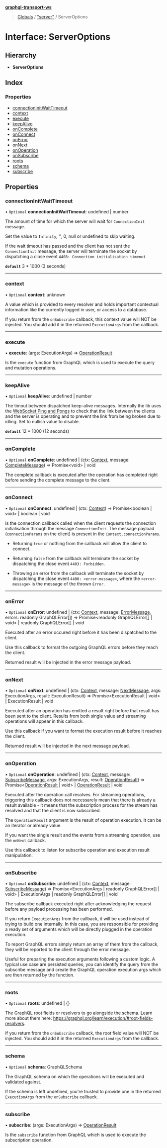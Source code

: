 **[graphql-transport-ws](../README.md)**

> [Globals](../README.md) / ["server"](../modules/_server_.md) / ServerOptions

# Interface: ServerOptions

## Hierarchy

* **ServerOptions**

## Index

### Properties

* [connectionInitWaitTimeout](_server_.serveroptions.md#connectioninitwaittimeout)
* [context](_server_.serveroptions.md#context)
* [execute](_server_.serveroptions.md#execute)
* [keepAlive](_server_.serveroptions.md#keepalive)
* [onComplete](_server_.serveroptions.md#oncomplete)
* [onConnect](_server_.serveroptions.md#onconnect)
* [onError](_server_.serveroptions.md#onerror)
* [onNext](_server_.serveroptions.md#onnext)
* [onOperation](_server_.serveroptions.md#onoperation)
* [onSubscribe](_server_.serveroptions.md#onsubscribe)
* [roots](_server_.serveroptions.md#roots)
* [schema](_server_.serveroptions.md#schema)
* [subscribe](_server_.serveroptions.md#subscribe)

## Properties

### connectionInitWaitTimeout

• `Optional` **connectionInitWaitTimeout**: undefined \| number

The amount of time for which the
server will wait for `ConnectionInit` message.

Set the value to `Infinity`, '', 0, null or undefined to skip waiting.

If the wait timeout has passed and the client
has not sent the `ConnectionInit` message,
the server will terminate the socket by
dispatching a close event `4408: Connection initialisation timeout`

**`default`** 3 * 1000 (3 seconds)

___

### context

• `Optional` **context**: unknown

A value which is provided to every resolver and holds
important contextual information like the currently
logged in user, or access to a database.

If you return from the `onSubscribe` callback, this
context value will NOT be injected. You should add it
in the returned `ExecutionArgs` from the callback.

___

### execute

•  **execute**: (args: ExecutionArgs) => [OperationResult](../modules/_server_.md#operationresult)

Is the `execute` function from GraphQL which is
used to execute the query and mutation operations.

___

### keepAlive

• `Optional` **keepAlive**: undefined \| number

The timout between dispatched keep-alive messages. Internally the lib
uses the [WebSocket Ping and Pongs]((https://developer.mozilla.org/en-US/docs/Web/API/WebSockets_API/Writing_WebSocket_servers#Pings_and_Pongs_The_Heartbeat_of_WebSockets)) to check that the link between
the clients and the server is operating and to prevent the link from being broken due to idling.
Set to nullish value to disable.

**`default`** 12 * 1000 (12 seconds)

___

### onComplete

• `Optional` **onComplete**: undefined \| (ctx: [Context](_server_.context.md), message: [CompleteMessage](_message_.completemessage.md)) => Promise\<void> \| void

The complete callback is executed after the
operation has completed right before sending
the complete message to the client.

___

### onConnect

• `Optional` **onConnect**: undefined \| (ctx: [Context](_server_.context.md)) => Promise\<boolean \| void> \| boolean \| void

Is the connection callback called when the
client requests the connection initialisation
through the message `ConnectionInit`. The message
payload (`connectionParams` on the client) is
present in the `Context.connectionParams`.

- Returning `true` or nothing from the callback will
allow the client to connect.

- Returning `false` from the callback will
terminate the socket by dispatching the
close event `4403: Forbidden`.

- Throwing an error from the callback will
terminate the socket by dispatching the
close event `4400: <error-message>`, where
the `<error-message>` is the message of the
thrown `Error`.

___

### onError

• `Optional` **onError**: undefined \| (ctx: [Context](_server_.context.md), message: [ErrorMessage](_message_.errormessage.md), errors: readonly GraphQLError[]) => Promise\<readonly GraphQLError[] \| void> \| readonly GraphQLError[] \| void

Executed after an error occured right before it
has been dispatched to the client.

Use this callback to format the outgoing GraphQL
errors before they reach the client.

Returned result will be injected in the error message payload.

___

### onNext

• `Optional` **onNext**: undefined \| (ctx: [Context](_server_.context.md), message: [NextMessage](_message_.nextmessage.md), args: ExecutionArgs, result: ExecutionResult) => Promise\<ExecutionResult \| void> \| ExecutionResult \| void

Executed after an operation has emitted a result right before
that result has been sent to the client. Results from both
single value and streaming operations will appear in this callback.

Use this callback if you want to format the execution result
before it reaches the client.

Returned result will be injected in the next message payload.

___

### onOperation

• `Optional` **onOperation**: undefined \| (ctx: [Context](_server_.context.md), message: [SubscribeMessage](_message_.subscribemessage.md), args: ExecutionArgs, result: [OperationResult](../modules/_server_.md#operationresult)) => Promise\<[OperationResult](../modules/_server_.md#operationresult) \| void> \| [OperationResult](../modules/_server_.md#operationresult) \| void

Executed after the operation call resolves. For streaming
operations, triggering this callback does not necessarely
mean that there is already a result available - it means
that the subscription process for the stream has resolved
and that the client is now subscribed.

The `OperationResult` argument is the result of operation
execution. It can be an iterator or already value.

If you want the single result and the events from a streaming
operation, use the `onNext` callback.

Use this callback to listen for subscribe operation and
execution result manipulation.

___

### onSubscribe

• `Optional` **onSubscribe**: undefined \| (ctx: [Context](_server_.context.md), message: [SubscribeMessage](_message_.subscribemessage.md)) => Promise\<ExecutionArgs \| readonly GraphQLError[] \| void> \| ExecutionArgs \| readonly GraphQLError[] \| void

The subscribe callback executed right after
acknowledging the request before any payload
processing has been performed.

If you return `ExecutionArgs` from the callback,
it will be used instead of trying to build one
internally. In this case, you are responsible
for providing a ready set of arguments which will
be directly plugged in the operation execution.

To report GraphQL errors simply return an array
of them from the callback, they will be reported
to the client through the error message.

Useful for preparing the execution arguments
following a custom logic. A typical use case are
persisted queries, you can identify the query from
the subscribe message and create the GraphQL operation
execution args which are then returned by the function.

___

### roots

• `Optional` **roots**: undefined \| {}

The GraphQL root fields or resolvers to go
alongside the schema. Learn more about them
here: https://graphql.org/learn/execution/#root-fields-resolvers.

If you return from the `onSubscribe` callback, the
root field value will NOT be injected. You should add it
in the returned `ExecutionArgs` from the callback.

___

### schema

• `Optional` **schema**: GraphQLSchema

The GraphQL schema on which the operations
will be executed and validated against.

If the schema is left undefined, you're trusted to
provide one in the returned `ExecutionArgs` from the
`onSubscribe` callback.

___

### subscribe

•  **subscribe**: (args: ExecutionArgs) => [OperationResult](../modules/_server_.md#operationresult)

Is the `subscribe` function from GraphQL which is
used to execute the subscription operation.

